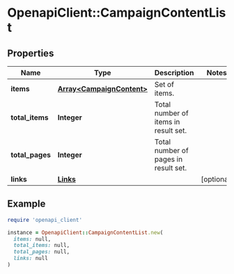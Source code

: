 # OpenapiClient::CampaignContentList

## Properties

| Name | Type | Description | Notes |
| ---- | ---- | ----------- | ----- |
| **items** | [**Array&lt;CampaignContent&gt;**](CampaignContent.md) | Set of items. |  |
| **total_items** | **Integer** | Total number of items in result set. |  |
| **total_pages** | **Integer** | Total number of pages in result set. |  |
| **links** | [**Links**](Links.md) |  | [optional] |

## Example

```ruby
require 'openapi_client'

instance = OpenapiClient::CampaignContentList.new(
  items: null,
  total_items: null,
  total_pages: null,
  links: null
)
```

